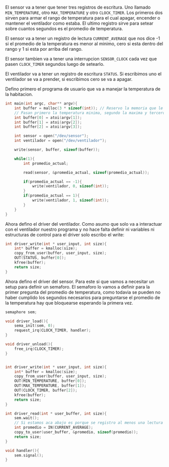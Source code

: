El sensor va a tener que tener tres registros de escritura. Uno llamado `MIN_TEMPERATURE`, otro `MAX_TEMPERATURE` y otro `CLOCK_TIMER`. Los primeros dos sirven para armar el rango de temperatura para el cual apagar, encender o mantener el ventilador como estaba. El ultimo registro sirve para setear sobre cuantos segundos es el promedio de temperatura. 

El sensor va a tener un registro de lectura `CURRENT_AVERAGE` que nos dice -1 si el promedio de la temperatura es menor al minimo, cero si esta dentro del rango y 1 si esta por arriba del rango. 

El sensor tambien va a tener una interrupcion `SENSOR_CLOCK` cada vez que pasen `CLOCK_TIMER` segundos luego de setearlo. 

El ventilador va a tener un registro de escritura `STATUS`. Si escribimos uno el ventilador se va a prender, si escribimos cero se va a apagar. 

Defino primero el programa de usuario que va a manejar la temperatura de la habitacion. 

```c
int main(int argc, char** argv){
    int buffer = malloc(3 * sizeof(int)); // Reservo la memoria que le voy a pasar al driver para setear los valores del sensor. 
    // Pasan primero la temperatura minima, segundo la maxima y tercero el tiempo. 
    int buffer[0] = atoi(argv[1]);
    int buffer[1] = atoi(argv[2]);
    int buffer[2] = atoi(argv[3]); 

    int sensor = open("/dev/sensor");
    int ventilador = open("/dev/ventilador");

    write(sensor, buffer, sizeof(buffer));

    while(1){
        int promedio_actual; 

        read(sensor, &promedio_actual, sizeof(promedio_actual));

        if(promedio_actual == -1){
            write(ventilador, 0, sizeof(int));
        }
        if(promedio_actual == 1){
            write(ventilador, 1, sizeof(int));
        }
    }
}
```

Ahora defino el driver del ventilador. Como asumo que solo va a interactuar con el ventilador nuestro programa y no hace falta definir ni variables ni estructuras de control para el driver solo escribo el write: 

```c
int driver_write(int * user_input, int size){
    int* buffer = kmalloc(size);
    copy_from_user(buffer, user_input, size);
    OUT(STATUS, buffer[0]);
    kfree(buffer);
    return size;
}
```

Ahora defino el driver del sensor. Para este si que vamos a necesitar un setup para definir un semaforo. El semaforo lo vamos a definir para la primer pregunta del promedio de temperatura, como todavia se pueden no haber cumplido los segundos necesarios para preguntarse el promedio de la temperatura hay que bloquearse esperando la primera vez.

```c
semaphore sem;

void driver_load(){
    sema_init(sem, 0);
    request_irq(CLOCK_TIMER, handler);
}

void driver_unload(){
    free_irq(CLOCK_TIMER);
}


int driver_write(int * user_input, int size){
    int* buffer = kmalloc(size);
    copy_from_user(buffer, user_input, size);
    OUT(MIN_TEMPERATURE, buffer[0]);
    OUT(MAX_TEMPERATURE, buffer[1]);
    OUT(CLOCK_TIMER, buffer[2]);
    kfree(buffer);
    return size;
}

int driver_read(int * user_buffer, int size){
    sem.wait();
    // Si estamos aca abajo es porque se registro al menos una lectura
    int promedio = IN(CURRENT_AVERAGE);
    copy_to_user(user_buffer, &promedio, sizeof(promedio));
    return size; 
}

void handler(){
    sem.signal();
}
```